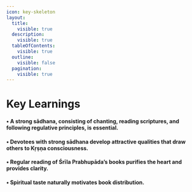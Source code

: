 ```yaml
---
icon: key-skeleton
layout:
  title:
    visible: true
  description:
    visible: true
  tableOfContents:
    visible: true
  outline:
    visible: false
  pagination:
    visible: true
---
```


# Key Learnings

#### • A strong sādhana, consisting of chanting, reading scriptures, and following regulative principles, is essential.

#### • Devotees with strong sādhana develop attractive qualities that draw others to Kṛṣṇa consciousness.

#### &#x20;• Regular reading of Śrīla Prabhupāda’s books purifies the heart and provides clarity.

#### • Spiritual taste naturally motivates book distribution.









